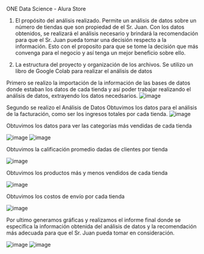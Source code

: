 ONE Data Science - Alura Store

1. El propósito del análisis realizado.
Permite un análisis de datos sobre un número de tiendas que son propiedad de el Sr. Juan.
Con los datos obtenidos, se realizará el análisis necesario y brindará la recomendación para que el Sr. Juan pueda tomar una decisión respecto a la información.
Esto con el proposito para que se tome la decisión que más convenga para el negocio y así tenga un mejor beneficio sobre ello.

2. La estructura del proyecto y organización de los archivos.
Se utilizo un libro de Google Colab para realizar el análisis de datos  

Primero se realizo la importación de la información de las bases de datos donde estaban los datos de cada tienda y así poder trabajar realizando el análisis de datos, extrayendo los datos necedsarios.
![image](https://github.com/user-attachments/assets/ef74cca2-68a8-46ba-87c8-ada67a9f91a3)

Segundo se realizo el Análisis de Datos
Obtuvimos los datos para el análisis de la facturación, como ser los ingresos totales por cada tienda.
![image](https://github.com/user-attachments/assets/3474f084-32ac-4fa7-80e2-884f9e60ce43)


Obtuvimos los datos para ver las categorías más vendidas de cada tienda

![image](https://github.com/user-attachments/assets/76605e11-bc2f-4cbd-bed2-6c2177bfb2fa)
![image](https://github.com/user-attachments/assets/b4b84ce7-ab30-44e9-8a9e-22f92c5b5d3e)


Obtuvimos la calificación promedio dadas de clientes por tienda

![image](https://github.com/user-attachments/assets/fb2298a8-d1dc-4aa4-8a78-4763a2f3383c)


Obtuvimos los productos más y menos vendidos de cada tienda

![image](https://github.com/user-attachments/assets/5b58301f-d900-413f-8322-fed3af853db6)


Obtuvimos los costos de envío por cada tienda

![image](https://github.com/user-attachments/assets/448535f6-ce61-42e4-8add-ed0404cdec9f)


Por ultimo generamos gráficas y realizamos el informe final donde se especifica la información obtenida del análisis de datos y la recomendación más adecuada para que el Sr. Juan pueda tomar en consideración.

![image](https://github.com/user-attachments/assets/757293e5-4d8e-4c31-a053-8c092c196876)
![image](https://github.com/user-attachments/assets/967a8d92-162c-4552-b060-656ec1c16c2a)

